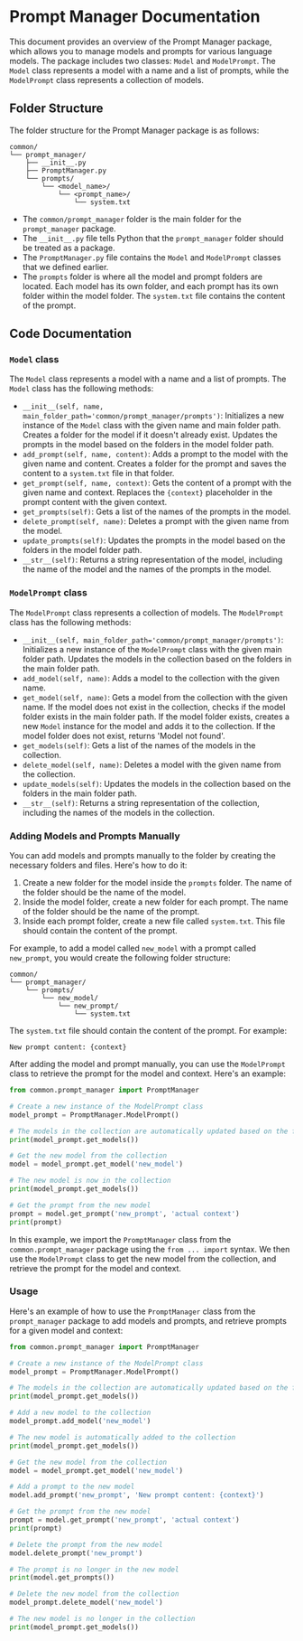 # Prompt Manager Documentation

This document provides an overview of the Prompt Manager package, which allows you to manage models and prompts for various language models. The package includes two classes: `Model` and `ModelPrompt`. The `Model` class represents a model with a name and a list of prompts, while the `ModelPrompt` class represents a collection of models.

## Folder Structure

The folder structure for the Prompt Manager package is as follows:

```
common/
└── prompt_manager/
    ├── __init__.py
    ├── PromptManager.py
    └── prompts/
        └── <model_name>/
            └── <prompt_name>/
                └── system.txt
```

* The `common/prompt_manager` folder is the main folder for the `prompt_manager` package.
* The `__init__.py` file tells Python that the `prompt_manager` folder should be treated as a package.
* The `PromptManager.py` file contains the `Model` and `ModelPrompt` classes that we defined earlier.
* The `prompts` folder is where all the model and prompt folders are located. Each model has its own folder, and each prompt has its own folder within the model folder. The `system.txt` file contains the content of the prompt.

## Code Documentation

### `Model` class

The `Model` class represents a model with a name and a list of prompts. The `Model` class has the following methods:

* `__init__(self, name, main_folder_path='common/prompt_manager/prompts')`: Initializes a new instance of the `Model` class with the given name and main folder path. Creates a folder for the model if it doesn't already exist. Updates the prompts in the model based on the folders in the model folder path.
* `add_prompt(self, name, content)`: Adds a prompt to the model with the given name and content. Creates a folder for the prompt and saves the content to a `system.txt` file in that folder.
* `get_prompt(self, name, context)`: Gets the content of a prompt with the given name and context. Replaces the `{context}` placeholder in the prompt content with the given context.
* `get_prompts(self)`: Gets a list of the names of the prompts in the model.
* `delete_prompt(self, name)`: Deletes a prompt with the given name from the model.
* `update_prompts(self)`: Updates the prompts in the model based on the folders in the model folder path.
* `__str__(self)`: Returns a string representation of the model, including the name of the model and the names of the prompts in the model.

### `ModelPrompt` class

The `ModelPrompt` class represents a collection of models. The `ModelPrompt` class has the following methods:

* `__init__(self, main_folder_path='common/prompt_manager/prompts')`: Initializes a new instance of the `ModelPrompt` class with the given main folder path. Updates the models in the collection based on the folders in the main folder path.
* `add_model(self, name)`: Adds a model to the collection with the given name.
* `get_model(self, name)`: Gets a model from the collection with the given name. If the model does not exist in the collection, checks if the model folder exists in the main folder path. If the model folder exists, creates a new `Model` instance for the model and adds it to the collection. If the model folder does not exist, returns 'Model not found'.
* `get_models(self)`: Gets a list of the names of the models in the collection.
* `delete_model(self, name)`: Deletes a model with the given name from the collection.
* `update_models(self)`: Updates the models in the collection based on the folders in the main folder path.
* `__str__(self)`: Returns a string representation of the collection, including the names of the models in the collection.

### Adding Models and Prompts Manually

You can add models and prompts manually to the folder by creating the necessary folders and files. Here's how to do it:

1. Create a new folder for the model inside the `prompts` folder. The name of the folder should be the name of the model.
2. Inside the model folder, create a new folder for each prompt. The name of the folder should be the name of the prompt.
3. Inside each prompt folder, create a new file called `system.txt`. This file should contain the content of the prompt.

For example, to add a model called `new_model` with a prompt called `new_prompt`, you would create the following folder structure:

```
common/
└── prompt_manager/
    └── prompts/
        └── new_model/
            └── new_prompt/
                └── system.txt
```

The `system.txt` file should contain the content of the prompt. For example:

```
New prompt content: {context}
```

After adding the model and prompt manually, you can use the `ModelPrompt` class to retrieve the prompt for the model and context. Here's an example:

```python
from common.prompt_manager import PromptManager

# Create a new instance of the ModelPrompt class
model_prompt = PromptManager.ModelPrompt()

# The models in the collection are automatically updated based on the folders in the main folder path
print(model_prompt.get_models())

# Get the new model from the collection
model = model_prompt.get_model('new_model')

# The new model is now in the collection
print(model_prompt.get_models())

# Get the prompt from the new model
prompt = model.get_prompt('new_prompt', 'actual context')
print(prompt)
```

In this example, we import the `PromptManager` class from the `common.prompt_manager` package using the `from ... import` syntax. We then use the `ModelPrompt` class to get the new model from the collection, and retrieve the prompt for the model and context.

### Usage

Here's an example of how to use the `PromptManager` class from the `prompt_manager` package to add models and prompts, and retrieve prompts for a given model and context:

```python
from common.prompt_manager import PromptManager

# Create a new instance of the ModelPrompt class
model_prompt = PromptManager.ModelPrompt()

# The models in the collection are automatically updated based on the folders in the main folder path
print(model_prompt.get_models())

# Add a new model to the collection
model_prompt.add_model('new_model')

# The new model is automatically added to the collection
print(model_prompt.get_models())

# Get the new model from the collection
model = model_prompt.get_model('new_model')

# Add a prompt to the new model
model.add_prompt('new_prompt', 'New prompt content: {context}')

# Get the prompt from the new model
prompt = model.get_prompt('new_prompt', 'actual context')
print(prompt)

# Delete the prompt from the new model
model.delete_prompt('new_prompt')

# The prompt is no longer in the new model
print(model.get_prompts())

# Delete the new model from the collection
model_prompt.delete_model('new_model')

# The new model is no longer in the collection
print(model_prompt.get_models())
```